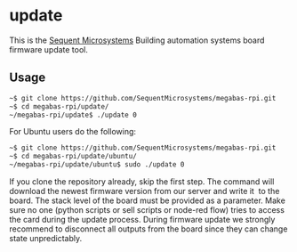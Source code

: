 # update

This is the [Sequent Microsystems](https://www.sequentmicrosystems.com) Building automation systems board firmware update tool.

## Usage

```bash
~$ git clone https://github.com/SequentMicrosystems/megabas-rpi.git
~$ cd megabas-rpi/update/
~/megabas-rpi/update$ ./update 0
```

For Ubuntu users do the following:
```bash
~$ git clone https://github.com/SequentMicrosystems/megabas-rpi.git
~$ cd megabas-rpi/update/ubuntu/
~/megabas-rpi/update/ubuntu$ sudo ./update 0
```

If you clone the repository already, skip the first step. 
The command will download the newest firmware version from our server and write it  to the board.
The stack level of the board must be provided as a parameter. 
Make sure no one (python scripts or sell scripts or node-red flow) tries to access the card during the update process.
During firmware update we strongly recommend to disconnect all outputs from the board since they can change state unpredictably.


